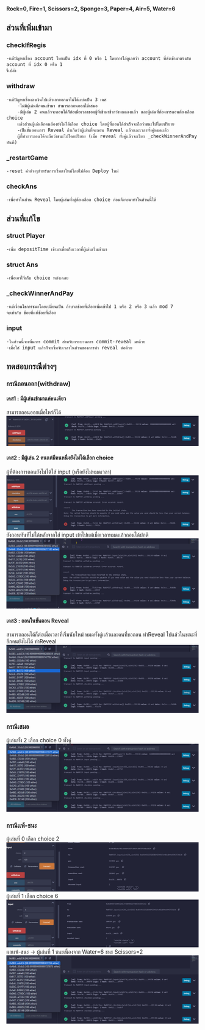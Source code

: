 #### Rock=0, Fire=1, Scissors=2, Sponge=3, Paper=4, Air=5, Water=6
## ส่วนที่เพิ่มเข้ามา
### checkIfRegis
    -เเก้ปัญหาเรื่อง account ไหนเป็น idx ที่ 0 หรือ 1 โดยการไล่ดูเลยว่า account ที่ส่งเข้ามาตรงกับ account ที่ idx 0 หรือ 1
    รึเปล่า
### withdraw
    -เเก้ปัญหาเรื่องลงเงินไปเเล้วเอาออกมาไม่ได้เเบ่งเป็น 3 เคส
        -ไม่มีผู้เล่นอีกคนเข้ามา สามารถถอนออกได้เสมอ
        -มีผู้เล่น 2 คนเเล้วจะถอนได้ก็ต่อเมื่อเวลาของผู้ที่เข้ามาช้ากว่าหมดลงเเล้ว เเละผู้เล่นที่ต้องการถอนต้องเลือก choice
        เเล้วส่วนผู้เล่นอีกคนต้องยังไม่ได้เลือก choice โดยผู้ที่ถอนได้สำเร็จจะถือว่าชนะไปโดยปริยาย
        -เป็นขั้นตอนการ Reveal ถ้าเกิดว่าผู้เล่นที่จะถอน Reveal เเล้วเเละเวลาทั้งคู่หมดเเล้ว
        ผู้ที่ทำการถอนได้จะถือว่าชนะไปโดยปริยาย (เมื่อ reveal ทั้งคู่เเล้วจะเรียก _checkWinnerAndPay ทันที)
### _restartGame
    -reset ค่าต่างๆสำหรับการเริ่มตาใหม่โดยไม่ต้อง Deploy ใหม่
### checkAns
    -เพื่อทำในส่วน Reveal โดยผู้เล่นทั้งคู่ต้องเลือก choice ก่อนจึงจะมาทำในส่วนนี้ได้
## ส่วนที่เเก้ไข
### struct Player
    -เพิ่ม depositTime เข้ามาเพื่อเก็บเวลาที่ผู้เล่นเริ่มเข้ามา
### struct Ans
    -เพื่อเอาไว้เก็บ choice หลังเฉลย
### _checkWinnerAndPay
    -เเก้เงื่อนไขการชนะโดยเปลี่ยนเป็น ถ้าบวกช้อยที่เลือกเพิ่มเข้าไป 1 หรือ 2 หรือ 3 เเล้ว mod 7
    จะเท่ากับ ช้อยที่เเพ้ช้อยที่เลือก
### input
    -ในส่วนนี้จะเพิ่มการ commit สำหรับกระบวนการ commit-reveal มาด้วย
    -เมื่อใส่ input เเล้วก็จะเริ่มจับเวลาในส่วนของการทำ reveal ต่อด้วย

## ทดสอบกรณีต่างๆ
### กรณีถอนออก(withdraw)
#### เคส1 : มีผู้เล่นเข้ามาเเค่คนเดียว
สามารถถอนออกเมื่อไหร่ก็ได้
![สามารถถอนออกเมื่อไหร่ก็ได้](./Screenshot/Screenshot2024-02-13140055.png)
#### เคส2 : มีผู้เล่น 2 คนเเต่มีคนหนึ่งยังไม่ได้เลือก choice
ผู้ที่ต้องการถอนยังไม่ได้ใส่ input (หรือยังไม่หมดเวลา)
![ยังไม่หมดเวลา](./Screenshot/Screenshot2024-02-13140441.png) 
ยังถอนทันทีไม่ได้หลังจากใส่ input เข้าไปเเต่เมื่อเวลาหมดเเล้วถอนได้ปกติ 
![ยังถอนทันทีไม่ได้หลังจากใส่ input เข้าไปเเต่เมื่อเวลาหมดเเล้วถอนได้ปกติ](./Screenshot/Screenshot2024-02-13140933.png)
#### เคส3 : ถอนในขั้นตอน Reveal
สามารถถอนได้ก็ต่อเมื่อเวลาที่เริ่มนับใหม่ หมดทั้งคู่เเล้วเเละคนที่ขอถอน ทำReveal ไปเเล้วในขณะที่ อีกคนยังไม่ได้ ทำReveal
![สามารถถอนได้ก็ต่อเมื่อเวลาที่เริ่มนับใหม่ หมดทั้งคู่เเล้วเเละคนที่ขอถอน Reveal ไปเเล้วในขณะที่ อีกคนยังไม่ได้ Reveal](./Screenshot/Screenshot2024-02-13142704.png)
### กรณีเสมอ
ผู้เล่นทั้ง 2 เลือก choice 0 ทั้งคู่
![ผู้เล่นทั้ง 2 เลือก choice 0 ทั้งคู่](./Screenshot/Screenshot2024-02-13144519.png)
### กรณีเเพ้-ชนะ
ผู้เล่นที่ 0 เลือก choice 2
![ผู้เล่นทั้ง 0 เลือก choice 2](./Screenshot/Screenshot2024-02-13152214.png)
ผู้เล่นที่ 1 เลือก choice 6
![ผู้เล่นที่ 1 เลือก choice 6](./Screenshot/Screenshot2024-02-13152326.png)
ผลเเพ้-ชนะ -> ผู้เล่นที่ 1 ชนะเนื่องจาก Water=6 ชนะ Scissors=2
![ผลเเพ้-ชนะ](./Screenshot/Screenshot2024-02-13152454.png)
    